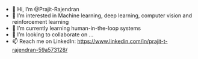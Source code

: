 - 👋 Hi, I’m @Prajit-Rajendran
- 👀 I’m interested in Machine learning, deep learning, computer vision and reinforcement learning
- 🌱 I’m currently learning human-in-the-loop systems
- 💞️ I’m looking to collaborate on ...
- 📫 Reach me on LinkedIn: https://www.linkedin.com/in/prajit-t-rajendran-59a573128/

<!---
Prajit-Rajendran/Prajit-Rajendran is a ✨ special ✨ repository because its `README.md` (this file) appears on your GitHub profile.
You can click the Preview link to take a look at your changes.
--->
